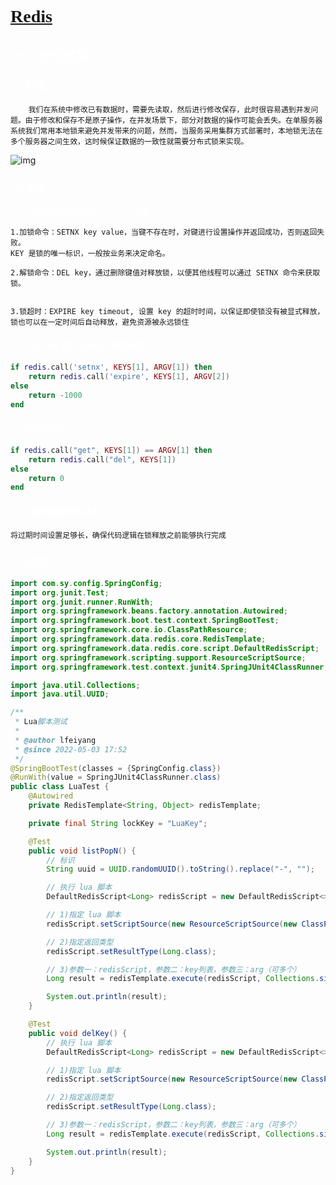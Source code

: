 # <font face=幼圆 color=white>[Redis](https://redis.io/)</font>

## <font face=幼圆 color=white>一、分布式锁</font>

### <font face=幼圆 color=white>1.1.引言</font>

```text
	我们在系统中修改已有数据时，需要先读取，然后进行修改保存，此时很容易遇到并发问
题。由于修改和保存不是原子操作，在并发场景下，部分对数据的操作可能会丢失。在单服务器
系统我们常用本地锁来避免并发带来的问题，然而，当服务采用集群方式部署时，本地锁无法在
多个服务器之间生效，这时候保证数据的一致性就需要分布式锁来实现。
```



![img](https://xiaomi-info.github.io/2019/12/17/redis-distributed-lock/redis-lock-01.png)

### <font face=幼圆 color=white>1.2.实现</font>

<font face=幼圆 color=white>Redis 锁主要利用 Redis 的 setnx 命令</font>

```text
1.加锁命令：SETNX key value，当键不存在时，对键进行设置操作并返回成功，否则返回失败。
KEY 是锁的唯一标识，一般按业务来决定命名。

2.解锁命令：DEL key，通过删除键值对释放锁，以便其他线程可以通过 SETNX 命令来获取锁。


3.锁超时：EXPIRE key timeout, 设置 key 的超时时间，以保证即使锁没有被显式释放，
锁也可以在一定时间后自动释放，避免资源被永远锁住
```



#### <font face=幼圆 color=white>1.2.1.SETNX 和 EXPIRE 非原子性</font>

```lua
if redis.call('setnx', KEYS[1], ARGV[1]) then
    return redis.call('expire', KEYS[1], ARGV[2])
else
    return -1000
end
```



#### <font face=幼圆 color=white>1.2.2.锁误解除</font>

```lua
if redis.call("get", KEYS[1]) == ARGV[1] then
    return redis.call("del", KEYS[1])
else
    return 0
end
```



#### <font face=幼圆 color=white>1.2.3.超时解锁导致并发</font>

```text
将过期时间设置足够长，确保代码逻辑在锁释放之前能够执行完成
```



### <font face=幼圆 color=white>1.3.测试</font>

```java
import com.sy.config.SpringConfig;
import org.junit.Test;
import org.junit.runner.RunWith;
import org.springframework.beans.factory.annotation.Autowired;
import org.springframework.boot.test.context.SpringBootTest;
import org.springframework.core.io.ClassPathResource;
import org.springframework.data.redis.core.RedisTemplate;
import org.springframework.data.redis.core.script.DefaultRedisScript;
import org.springframework.scripting.support.ResourceScriptSource;
import org.springframework.test.context.junit4.SpringJUnit4ClassRunner;

import java.util.Collections;
import java.util.UUID;

/**
 * Lua脚本测试
 *
 * @author lfeiyang
 * @since 2022-05-03 17:52
 */
@SpringBootTest(classes = {SpringConfig.class})
@RunWith(value = SpringJUnit4ClassRunner.class)
public class LuaTest {
    @Autowired
    private RedisTemplate<String, Object> redisTemplate;

    private final String lockKey = "LuaKey";

    @Test
    public void listPopN() {
        // 标识
        String uuid = UUID.randomUUID().toString().replace("-", "");

        // 执行 lua 脚本
        DefaultRedisScript<Long> redisScript = new DefaultRedisScript<>();

        // 1)指定 lua 脚本
        redisScript.setScriptSource(new ResourceScriptSource(new ClassPathResource("redis/listPopN.lua")));

        // 2)指定返回类型
        redisScript.setResultType(Long.class);

        // 3)参数一：redisScript，参数二：key列表，参数三：arg（可多个）
        Long result = redisTemplate.execute(redisScript, Collections.singletonList(lockKey), uuid, 100);

        System.out.println(result);
    }

    @Test
    public void delKey() {
        // 执行 lua 脚本
        DefaultRedisScript<Long> redisScript = new DefaultRedisScript<>();

        // 1)指定 lua 脚本
        redisScript.setScriptSource(new ResourceScriptSource(new ClassPathResource("redis/DelKey.lua")));

        // 2)指定返回类型
        redisScript.setResultType(Long.class);

        // 3)参数一：redisScript，参数二：key列表，参数三：arg（可多个）
        Long result = redisTemplate.execute(redisScript, Collections.singletonList(lockKey), "2e4b750e4efe4b3f875b909f58fc269f");

        System.out.println(result);
    }
}
```

